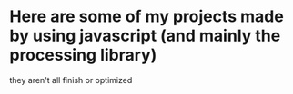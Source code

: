 # Here are some of my projects made by using javascript (and mainly the processing library)
they aren't all finish or optimized
